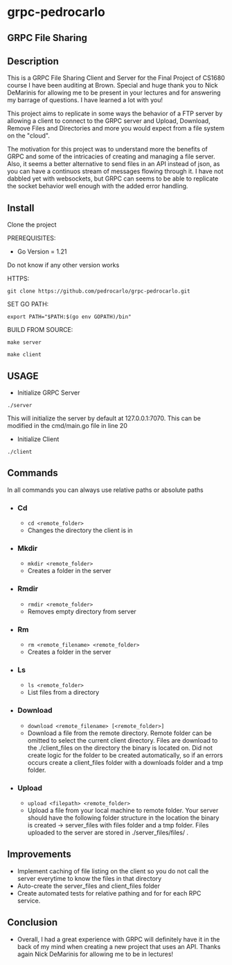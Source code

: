 # grpc-pedrocarlo

## GRPC File Sharing

## Description

This is a GRPC File Sharing Client and Server for the Final Project of CS1680 course I have been auditing at Brown. Special and huge thank you to Nick DeMarinis for allowing me to be present in your lectures and for answering my barrage of questions. I have learned a lot with you!

This project aims to replicate in some ways the behavior of a FTP server by allowing a client to connect to the GRPC server and Upload, Download, Remove Files and Directories and more you would expect from a file system on the "cloud".

The motivation for this project was to understand more the benefits of GRPC and some of the intricacies of creating and managing a file server. Also, it seems a better alternative to send files in an API instead of json, as you can have a continuos stream of messages flowing through it. I have not dabbled yet with websockets, but GRPC can seems to be able to replicate the socket behavior well enough with the added error handling. 

## Install

Clone the project

PREREQUISITES:

- Go Version = 1.21

Do not know if any other version works

HTTPS: 
```shell
git clone https://github.com/pedrocarlo/grpc-pedrocarlo.git
```
SET GO PATH:

```shell
export PATH="$PATH:$(go env GOPATH)/bin"
```

BUILD FROM SOURCE:

```shell
make server
```
```shell
make client
```

## USAGE

- Initialize GRPC Server
```shell
./server
```

This will initialize the server by default at 127.0.0.1:7070. This can be modified in the cmd/main.go file in line 20

- Initialize Client
```shell
./client
```

## Commands
In all commands you can always use relative paths or absolute paths

- ### Cd 
    - ```cd <remote_folder>```
    - Changes the directory the client is in

- ### Mkdir 
    - ```mkdir <remote_folder>```
    - Creates a folder in the server

- ### Rmdir 
    - ```rmdir <remote_folder>```
    - Removes empty directory from server

- ### Rm 
    - ```rm <remote_filename> <remote_folder>```
    - Creates a folder in the server
    
- ### Ls 
    - ```ls <remote_folder>```
    - List files from a directory

- ### Download 
    - ```download <remote_filename> [<remote_folder>]```
    - Download a file from the remote directory. Remote folder can be omitted to select the current client directory. Files are download to the ./client_files on the directory the binary is located on. Did not create logic for the folder to be created automatically, so if an errors occurs create a client_files folder with a downloads folder and a tmp folder. 

- ### Upload 
    - ```upload <filepath> <remote_folder>```
    - Upload a file from your local machine to remote folder. Your server should have the following folder structure in the location the binary is created -> server_files with files folder and a tmp folder. Files uploaded to the server are stored in ./server_files/files/ .

## Improvements

- Implement caching of file listing on the client so you do not call the server everytime to know the files in that directory
- Auto-create the server_files and client_files folder
- Create automated tests for relative pathing and for for each RPC service. 

## Conclusion

- Overall, I had a great experience with GRPC will definitely have it in the back of my mind when creating a new project that uses an API. Thanks again Nick DeMarinis for allowing me to be in lectures!